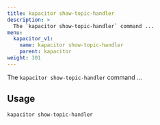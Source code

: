```yaml
---
title: kapacitor show-topic-handler
description: >
  The `kapacitor show-topic-handler` command ...
menu:
  kapacitor_v1:
    name: kapacitor show-topic-handler
    parent: kapacitor
weight: 301
---
```


The `kapacitor show-topic-handler` command ...

## Usage

```sh
kapacitor show-topic-handler
```
